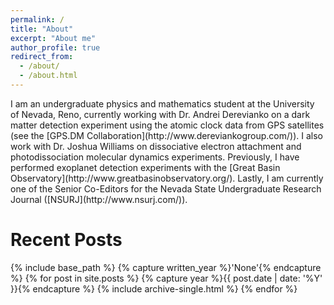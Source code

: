 ```yaml
---
permalink: /
title: "About"
excerpt: "About me"
author_profile: true
redirect_from: 
  - /about/
  - /about.html
---
```

<div class=text-justify>
I am an undergraduate physics and mathematics student at the University of Nevada, Reno, currently working with Dr. Andrei Derevianko on a dark matter detection experiment using the atomic clock data from GPS satellites (see the [GPS.DM Collaboration](http://www.dereviankogroup.com/)). 
I also work with Dr. Joshua Williams on dissociative electron attachment and photodissociation molecular dynamics experiments. Previously, I have performed exoplanet detection experiments with the [Great Basin Observatory](http://www.greatbasinobservatory.org/). Lastly, I am currently one of the Senior Co-Editors for the Nevada State Undergraduate Research Journal ([NSURJ](http://www.nsurj.com/)).
</div>

Recent Posts
======
{% include base_path %}
{% capture written_year %}'None'{% endcapture %}
{% for post in site.posts %}
  {% capture year %}{{ post.date | date: '%Y' }}{% endcapture %}
  {% include archive-single.html %}
{% endfor %}
